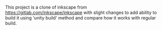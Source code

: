 
This project is a clone of inkscape from https://gitlab.com/inkscape/inkscape
with slight changes to add ability to build it using 'unity build' method and
compare how it works with regular build.
